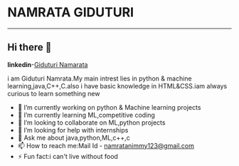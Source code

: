 # NAMRATA GIDUTURI
-----------------------------------------------------------------------------------------------------------------------------------------------------------------------------------
## Hi there 👋
**linkedin**-[Giduturi Namarata](https://www.linkedin.com/in/giduturi-namrata-0898991b1/)

i am Giduturi Namrata.My main intrest lies in python & machine learning,java,C++,C.also i have basic knowledge in HTML&CSS.iam always curious to learn something new

- 🔭 I’m currently working on python & Machine learning projects
- 🌱 I’m currently learning ML,competitive coding
- 👯 I’m looking to collaborate on ML,python projects
- 🤔 I’m looking for help with internships
- 💬 Ask me about java,python,ML,c++,c
- 📫 How to reach me:Mail Id - namratanimmy123@gmail.com
- ⚡ Fun fact:i can't live without food
<!--
**namratanimmy/namratanimmy** is a ✨ _special_ ✨ repository because its `README.md` (this file) appears on your GitHub profile.

Here are some ideas to get you started:

- 🔭 I’m currently working on ...
- 🌱 I’m currently learning ...
- 👯 I’m looking to collaborate on ...
- 🤔 I’m looking for help with ...
- 💬 Ask me about ...
- 📫 How to reach me: ...
- ⚡ Fun fact: ...
-->
